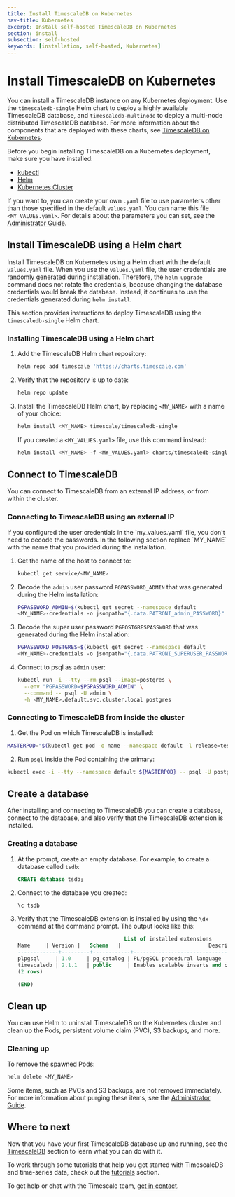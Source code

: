 ```yaml
---
title: Install TimescaleDB on Kubernetes
nav-title: Kubernetes
excerpt: Install self-hosted TimescaleDB on Kubernetes
section: install
subsection: self-hosted
keywords: [installation, self-hosted, Kubernetes]
---
```


# Install TimescaleDB on Kubernetes

You can install a TimescaleDB instance on any Kubernetes deployment. Use the
`timescaledb-single` Helm chart to deploy a highly available TimescaleDB
database, and `timescaledb-multinode` to deploy a multi-node distributed
TimescaleDB database. For more information about the components that are
deployed with these charts, see [TimescaleDB on Kubernetes][timescaledb-k8s].

Before you begin installing TimescaleDB on a Kubernetes deployment, make sure
you have installed:

*   [kubectl][kubectl-install]
*   [Helm][helm-install]
*   [Kubernetes Cluster][kubernetes-install]

If you want to, you can create your own `.yaml` file to use parameters other
than those specified in the default `values.yaml`. You can name this file
`<MY_VALUES.yaml>`. For details about the parameters you can set, see the
[Administrator Guide][admin-guide].

## Install TimescaleDB using a Helm chart

Install TimescaleDB on Kubernetes using a Helm chart with the default
`values.yaml` file. When you use the `values.yaml` file, the user credentials
are randomly generated during installation. Therefore, the `helm upgrade`
command does not rotate the credentials, because changing the database
credentials would break the database. Instead, it continues to use the
credentials generated during `helm install`.

This section provides instructions to deploy TimescaleDB using the
`timescaledb-single` Helm chart.

<Procedure>

### Installing TimescaleDB using a Helm chart

1.  Add the TimescaleDB Helm chart repository:

    ```bash
    helm repo add timescale 'https://charts.timescale.com'
    ```

1.  Verify that the repository is up to date:

    ```bash
    helm repo update
    ```

1.  Install the TimescaleDB Helm chart, by replacing `<MY_NAME>` with a name of
    your choice:

    ```bash
    helm install <MY_NAME> timescale/timescaledb-single
    ```

    If you created a `<MY_VALUES.yaml>` file, use this command instead:

    ```bash
    helm install <MY_NAME> -f <MY_VALUES.yaml> charts/timescaledb-single
    ```

</Procedure>

## Connect to TimescaleDB

You can connect to TimescaleDB from an external IP address, or from within the
cluster.

<Procedure>

### Connecting to TimescaleDB using an external IP

<Highlight type="note">
If you configured the user credentials in the `my_values.yaml` file, you don't
need to decode the passwords. In the following section replace `MY_NAME` with
the name that you provided during the installation.
</Highlight>

1.  Get the name of the host to connect to:

    ```bash
    kubectl get service/<MY_NAME>
    ```

1.  Decode the `admin` user password `PGPASSWORD_ADMIN` that was generated during
   the Helm installation:

    ```bash
    PGPASSWORD_ADMIN=$(kubectl get secret --namespace default 
    <MY_NAME>-credentials -o jsonpath="{.data.PATRONI_admin_PASSWORD}" | base64 --decode)
    ```

1.  <Optional />Decode the super user password `PGPOSTGRESPASSWORD` that was
   generated during the Helm installation:

    ```bash
    PGPASSWORD_POSTGRES=$(kubectl get secret --namespace default 
    <MY_NAME>-credentials -o jsonpath="{.data.PATRONI_SUPERUSER_PASSWORD}" | base64 --decode)
    ```

1.  Connect to psql as `admin` user:

    ```bash
    kubectl run -i --tty --rm psql --image=postgres \
      --env "PGPASSWORD=$PGPASSWORD_ADMIN" \
      --command -- psql -U admin \
      -h <MY_NAME>.default.svc.cluster.local postgres
    ```

</Procedure>

<Procedure>

### Connecting to TimescaleDB from inside the cluster

1.  Get the Pod on which TimescaleDB is installed:

   ```bash
   MASTERPOD="$(kubectl get pod -o name --namespace default -l release=test,role=master)"
   ```

2.  Run `psql` inside the Pod containing the primary:

   ```bash
   kubectl exec -i --tty --namespace default ${MASTERPOD} -- psql -U postgres
   ```

</Procedure>

## Create a database

 After installing and connecting to TimescaleDB you can create a database,
 connect to the database, and also verify that the TimescaleDB extension is
 installed.

<Procedure>

### Creating a database

1.  At the prompt, create an empty database. For example, to create a database
    called `tsdb`:

    ```sql
    CREATE database tsdb;
    ```

1.  Connect to the database you created:

    ```sql
    \c tsdb
    ```

1.  Verify that the TimescaleDB extension is installed by using the `\dx`
    command at the command prompt. The output looks like this:

    ```sql
                                      List of installed extensions
    Name     | Version |   Schema   |                            Description                            
    -------------+---------+------------+-------------------------------------------------------------------
    plpgsql     | 1.0     | pg_catalog | PL/pgSQL procedural language
    timescaledb | 2.1.1   | public     | Enables scalable inserts and complex queries for time-series data
    (2 rows)

    (END)
    ```

</Procedure>

## Clean up

You can use Helm to uninstall TimescaleDB on the Kubernetes cluster and clean up
the Pods, persistent volume claim (PVC), S3 backups, and more.

### Cleaning up

To remove the spawned Pods:

```bash
helm delete <MY_NAME>
```

Some items, such as PVCs and S3 backups, are not removed
immediately. For more information about purging these items, see the
[Administrator Guide][admin-guide].

## Where to next

Now that you have your first TimescaleDB database up and running, see
the [TimescaleDB][tsdb-docs] section to learn what you can do with it.

To work through some tutorials that help you get started with
TimescaleDB and time-series data, check out the [tutorials][tutorials] section.

To get help or chat with the Timescale team, [get in contact][contact].

[kubectl-install]: https://kubernetes.io/docs/tasks/tools/
[kubernetes-install]: https://kubernetes.io/docs/setup/
[helm-install]: https://helm.sh/docs/intro/install/
[minikube-install]: https://minikube.sigs.k8s.io/docs/start/
[aws-eks]: https://docs.aws.amazon.com/eks/latest/userguide/getting-started.html
[microk8s-install]: https://microk8s.io/docs/getting-started
[contact]: https://www.timescale.com/contact
[tsdb-docs]: /timescaledb/:currentVersion:/
[admin-guide]: https://github.com/timescale/helm-charts/blob/master/charts/timescaledb-single/docs/admin-guide.md
[timescaledb-k8s]: /timescaledb/:currentVersion:/overview/timescale-kubernetes/
[tutorials]: /timescaledb/:currentVersion:/tutorials/
